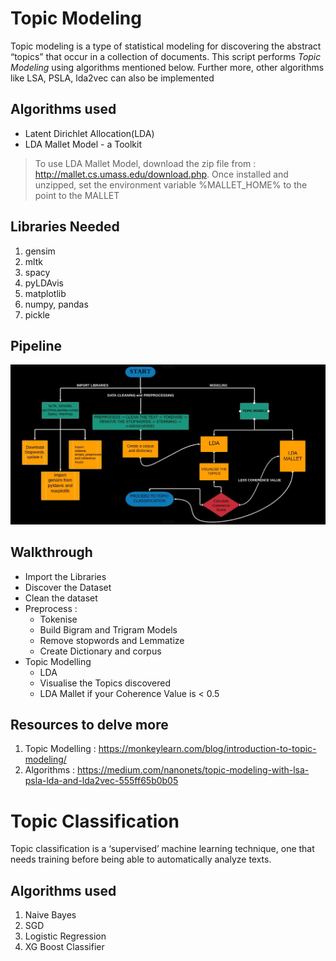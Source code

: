 # Topic Modeling

Topic modeling is a type of statistical modeling for discovering the abstract “topics” that occur in a collection of documents.
This script performs *Topic Modeling* using algorithms mentioned below. Further more, other algorithms like LSA, PSLA, lda2vec can also be implemented

## Algorithms used
* Latent Dirichlet Allocation(LDA)
* LDA Mallet Model - a Toolkit 


> To use LDA Mallet Model, download the zip file from : http://mallet.cs.umass.edu/download.php. 
> Once installed and unzipped, set the environment variable %MALLET_HOME% to the point to the MALLET


## Libraries Needed
1. gensim
2. mltk
3. spacy
4. pyLDAvis
5. matplotlib
6. numpy, pandas
7. pickle

## Pipeline

![Pipeline Overview](images/Capture.JPG)

## Walkthrough
- Import the Libraries
- Discover the Dataset
- Clean the dataset
- Preprocess : 
  - Tokenise
  - Build Bigram and Trigram Models
  - Remove stopwords and Lemmatize
  - Create Dictionary and corpus
- Topic Modelling 
  - LDA
  - Visualise the Topics discovered
  - LDA Mallet if your Coherence Value is < 0.5

## Resources to delve more
1. Topic Modelling : https://monkeylearn.com/blog/introduction-to-topic-modeling/
2. Algorithms : https://medium.com/nanonets/topic-modeling-with-lsa-psla-lda-and-lda2vec-555ff65b0b05

# Topic Classification
Topic classification is a ‘supervised’ machine learning technique, one that needs training before being able to automatically analyze texts. 

## Algorithms used
1. Naive Bayes
2. SGD
3. Logistic Regression
4. XG Boost Classifier

